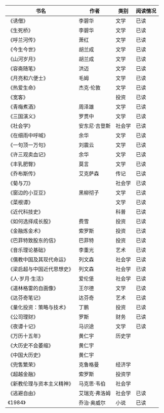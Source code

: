书名                      |	作者       	|类别     	|阅读情况
--------------------------|-------------|-----------|---------
《诱僧》                  |李碧华       |文学      	|已读
《生死桥》                |李碧华	      |文学	      |已读
《呼兰河传》              |萧红	        |文学       |已读
《今生今世》              |胡兰成       |文学       |已读
《山河岁月》              |胡兰成       |文学       |已读
《容斋随笔》              |洪迈	        |文学	      |已读
《月亮和六便士》          |毛姆	       	|文学       |已读
《热爱生命》              |杰克·伦敦		|文学       |已读
《宽客》		              |	            |投资	      |已读
《青梅煮酒》              |周泽雄	     	|文学	      |已读
《三国演义》              |罗贯中	    	|文学	      |已读
《社会学》	              |安东尼·吉登斯|社会学	    |已读
《在细雨中呼喊》          |余华		      |文学	      |已读
《一句顶一万句》          |刘震云	     	|文学	      |已读
《许三观卖血记》          |余华		      |文学       |已读
《丰乳肥臀》              |莫言	      	|文学       |已读
《乔布斯传》              |艾克萨森	    |传记       |已读
《菊与刀》	              |		          |社会学    	|已读
《窗边的小豆豆》          |黑柳彻子		  |文学     	|已读
《菜根谭》			          |             |文学	      |已读
《近代科技史》          	| 	          |科普      	|已读
《如何选择成长股》        |费雪       	|投资	      |已读
《金融炼金术》            |索罗斯	      |投资       |已读
《巴菲特致股东的信》      |巴菲特       |投资       |已读
《音乐理论基础》          |李重光	      |艺术      	|已读
《儒教中国及其现代命运》  |列文森    	  |社会学    	|已读
《梁启超与中国近代思想史》|列文森    	  |社会学	    |已读
《人·岁月·生活》         	|爱伦堡	      |社会学     |已读
《道林格雷的自画像》      |王尔德     	|文学       |已读
《达芬奇笔记》            |达芬奇       |艺术       |已读
《量化投资：策略与技术》  |丁鹏         |投资	      |已读
《公司理财》              |罗斯	        |财务     	|已读
《夜谭十记》	            |马识途	      |文学	      |已读
《万历十五年》	          |黄仁宇	      |历史学     |	
《大历史不会萎缩》        |黄仁宇       |		      	|
《中国大历史》            |黄仁宇       |           |
《兜售繁荣》            	|克鲁格曼     |经济学	    |
《超越金融》	            |索罗斯		    |投资学	    |
《新教伦理与资本主义精神》|马克思·韦伯  |社会学     |
《逃避自由》              |艾瑞克·弗洛姆|社会学     |已读
《1984》                  |乔治·奥威尔  |小说       |已读
